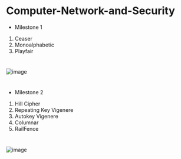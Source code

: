 # Computer-Network-and-Security
* Milestone 1
1. Ceaser
2. Monoalphabetic
3. Playfair
#
![image](https://github.com/SaraMohamed-121/Computer-Network-and-Security/assets/105616126/ac300c0c-c142-4338-a59f-3dc6084b985c)
#
* Milestone 2
1. Hill Cipher
2. Repeating Key Vigenere
3. Autokey Vigenere
4. Columnar
5. RailFence
#
![image](https://github.com/SaraMohamed-121/Computer-Network-and-Security/assets/105616126/6dc31d83-544f-4fb9-9548-b62af76561fb)
